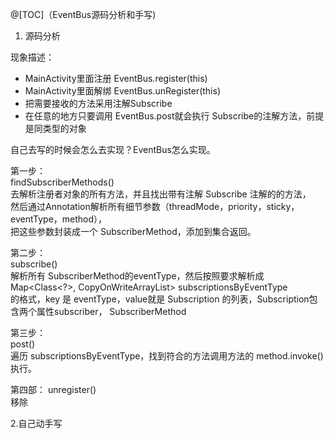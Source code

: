 @[TOC]（EventBus源码分析和手写)

1. 源码分析

现象描述：

- MainActivity里面注册 EventBus.register(this) 
- MainActivity里面解绑 EventBus.unRegister(this) 
- 把需要接收的方法采用注解Subscribe
- 在任意的地方只要调用 EventBus.post就会执行 Subscribe的注解方法，前提是同类型的对象

自己去写的时候会怎么去实现？EventBus怎么实现。

第一步：  
findSubscriberMethods()  
去解析注册者对象的所有方法，并且找出带有注解 Subscribe 注解的的方法，  
然后通过Annotation解析所有细节参数（threadMode，priority，sticky，eventType，method），  
把这些参数封装成一个 SubscriberMethod，添加到集合返回。  

第二步：  
subscribe()  
解析所有 SubscriberMethod的eventType，然后按照要求解析成   
Map<Class<?>, CopyOnWriteArrayList<Subscription>> subscriptionsByEventType  
的格式，key 是 eventType，value就是 Subscription 的列表，Subscription包含两个属性subscriber，  SubscriberMethod  

第三步：  
post()  
遍历 subscriptionsByEventType，找到符合的方法调用方法的 method.invoke() 执行。  

第四部：
unregister()  
移除  

2.自己动手写  































































 


      
     
 

